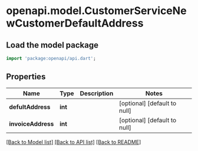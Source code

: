 # openapi.model.CustomerServiceNewCustomerDefaultAddress

## Load the model package
```dart
import 'package:openapi/api.dart';
```

## Properties
Name | Type | Description | Notes
------------ | ------------- | ------------- | -------------
**defultAddress** | **int** |  | [optional] [default to null]
**invoiceAddress** | **int** |  | [optional] [default to null]

[[Back to Model list]](../README.md#documentation-for-models) [[Back to API list]](../README.md#documentation-for-api-endpoints) [[Back to README]](../README.md)


